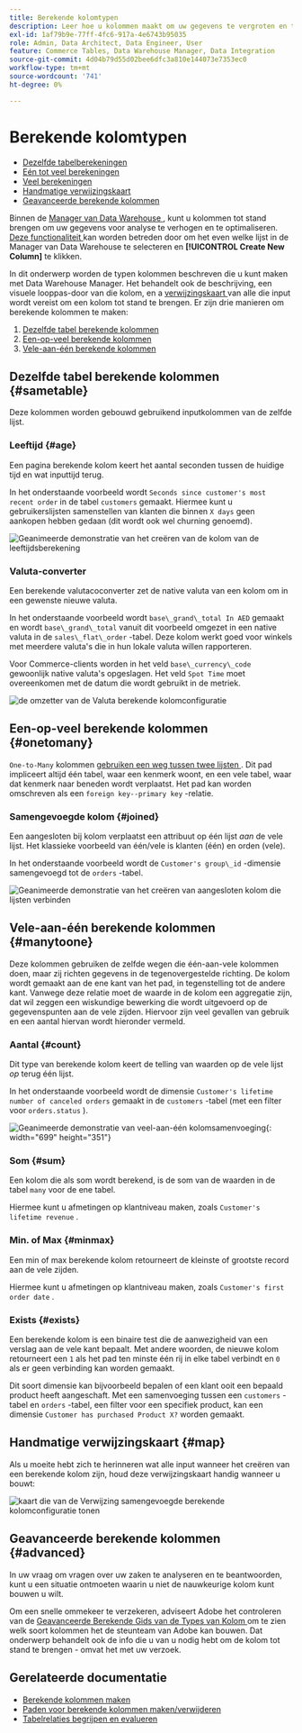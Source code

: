 ```yaml
---
title: Berekende kolomtypen
description: Leer hoe u kolommen maakt om uw gegevens te vergroten en te optimaliseren voor analyse.
exl-id: 1af79b9e-77ff-4fc6-917a-4e6743b95035
role: Admin, Data Architect, Data Engineer, User
feature: Commerce Tables, Data Warehouse Manager, Data Integration
source-git-commit: 4d04b79d55d02bee6dfc3a810e144073e7353ec0
workflow-type: tm+mt
source-wordcount: '741'
ht-degree: 0%

---
```


# Berekende kolomtypen

* [Dezelfde tabelberekeningen](#sametable)
* [Eén tot veel berekeningen](#onetomany)
* [Veel berekeningen](#manytoone)
* [Handmatige verwijzingskaart](#map)
* [Geavanceerde berekende kolommen](#advanced)

Binnen de [ Manager van Data Warehouse ](../data-warehouse-mgr/tour-dwm.md), kunt u kolommen tot stand brengen om uw gegevens voor analyse te verhogen en te optimaliseren. [ Deze functionaliteit ](../data-warehouse-mgr/creating-calculated-columns.md) kan worden betreden door om het even welke lijst in de Manager van Data Warehouse te selecteren en **[!UICONTROL Create New Column]** te klikken.

In dit onderwerp worden de typen kolommen beschreven die u kunt maken met Data Warehouse Manager. Het behandelt ook de beschrijving, een visuele looppas-door van die kolom, en a [ verwijzingskaart ](#map) van alle die input wordt vereist om een kolom tot stand te brengen. Er zijn drie manieren om berekende kolommen te maken:

1. [Dezelfde tabel berekende kolommen](#sametable)
1. [Een-op-veel berekende kolommen](#onetomany)
1. [Vele-aan-één berekende kolommen](#manytoone)

## Dezelfde tabel berekende kolommen {#sametable}

Deze kolommen worden gebouwd gebruikend inputkolommen van de zelfde lijst.

### Leeftijd {#age}

Een pagina berekende kolom keert het aantal seconden tussen de huidige tijd en wat inputtijd terug.

In het onderstaande voorbeeld wordt `Seconds since customer's most recent order` in de tabel `customers` gemaakt. Hiermee kunt u gebruikerslijsten samenstellen van klanten die binnen `X days` geen aankopen hebben gedaan (dit wordt ook wel churning genoemd).

![ Geanimeerde demonstratie van het creëren van de kolom van de leeftijdsberekening ](../../assets/age.gif)

### Valuta-converter

Een berekende valutacoconverter zet de native valuta van een kolom om in een gewenste nieuwe valuta.

In het onderstaande voorbeeld wordt `base\_grand\_total In AED` gemaakt en wordt `base\_grand\_total` vanuit dit voorbeeld omgezet in een native valuta in de `sales\_flat\_order` -tabel. Deze kolom werkt goed voor winkels met meerdere valuta&#39;s die in hun lokale valuta willen rapporteren.

Voor Commerce-clients worden in het veld `base\_currency\_code` gewoonlijk native valuta&#39;s opgeslagen. Het veld `Spot Time` moet overeenkomen met de datum die wordt gebruikt in de metriek.

![ de omzetter van de Valuta berekende kolomconfiguratie ](../../assets/currency_converter.png)

## Een-op-veel berekende kolommen {#onetomany}

`One-to-Many` kolommen [ gebruiken een weg tussen twee lijsten ](../../data-analyst/data-warehouse-mgr/create-paths-calc-columns.md). Dit pad impliceert altijd één tabel, waar een kenmerk woont, en een vele tabel, waar dat kenmerk naar beneden wordt verplaatst. Het pad kan worden omschreven als een `foreign key--primary key` -relatie.

### Samengevoegde kolom {#joined}

Een aangesloten bij kolom verplaatst een attribuut op één lijst *aan* de vele lijst. Het klassieke voorbeeld van één/vele is klanten (één) en orden (vele).

In het onderstaande voorbeeld wordt de `Customer's group\_id` -dimensie samengevoegd tot de `orders` -tabel.

![ Geanimeerde demonstratie van het creëren van aangesloten kolom die lijsten verbinden ](../../assets/joined_column.gif)

## Vele-aan-één berekende kolommen {#manytoone}

Deze kolommen gebruiken de zelfde wegen die één-aan-vele kolommen doen, maar zij richten gegevens in de tegenovergestelde richting. De kolom wordt gemaakt aan de ene kant van het pad, in tegenstelling tot de andere kant. Vanwege deze relatie moet de waarde in de kolom een aggregatie zijn, dat wil zeggen een wiskundige bewerking die wordt uitgevoerd op de gegevenspunten aan de vele zijden. Hiervoor zijn veel gevallen van gebruik en een aantal hiervan wordt hieronder vermeld.

### Aantal {#count}

Dit type van berekende kolom keert de telling van waarden op de vele lijst *op* terug één lijst.

In het onderstaande voorbeeld wordt de dimensie `Customer's lifetime number of canceled orders` gemaakt in de `customers` -tabel (met een filter voor `orders.status` ).

![ Geanimeerde demonstratie van veel-aan-één kolomsamenvoeging ](../../assets/many_to_one.gif){: width="699" height="351"}

### Som {#sum}

Een kolom die als som wordt berekend, is de som van de waarden in de tabel `many` voor de ene tabel.

Hiermee kunt u afmetingen op klantniveau maken, zoals `Customer's lifetime revenue` .

### Min. of Max {#minmax}

Een min of max berekende kolom retourneert de kleinste of grootste record aan de vele zijden.

Hiermee kunt u afmetingen op klantniveau maken, zoals `Customer's first order date` .

### Exists {#exists}

Een berekende kolom is een binaire test die de aanwezigheid van een verslag aan de vele kant bepaalt. Met andere woorden, de nieuwe kolom retourneert een `1` als het pad ten minste één rij in elke tabel verbindt en `0` als er geen verbinding kan worden gemaakt.

Dit soort dimensie kan bijvoorbeeld bepalen of een klant ooit een bepaald product heeft aangeschaft. Met een samenvoeging tussen een `customers` -tabel en `orders` -tabel, een filter voor een specifiek product, kan een dimensie `Customer has purchased Product X?` worden gemaakt.

## Handmatige verwijzingskaart {#map}

Als u moeite hebt zich te herinneren wat alle input wanneer het creëren van een berekende kolom zijn, houd deze verwijzingskaart handig wanneer u bouwt:

![ kaart die van de Verwijzing samengevoegde berekende kolomconfiguratie tonen ](../../assets/merged_reference_map.png)

## Geavanceerde berekende kolommen {#advanced}

In uw vraag om vragen over uw zaken te analyseren en te beantwoorden, kunt u een situatie ontmoeten waarin u niet de nauwkeurige kolom kunt bouwen u wilt.

Om een snelle ommekeer te verzekeren, adviseert Adobe het controleren van de [ Geavanceerde Berekende Gids van de Types van Kolom ](../../data-analyst/data-warehouse-mgr/adv-calc-columns.md) om te zien welk soort kolommen het de steunteam van Adobe kan bouwen. Dat onderwerp behandelt ook de info die u van u nodig hebt om de kolom tot stand te brengen - omvat het met uw verzoek.

## Gerelateerde documentatie

* [Berekende kolommen maken](../../data-analyst/data-warehouse-mgr/creating-calculated-columns.md)
* [Paden voor berekende kolommen maken/verwijderen](../../data-analyst/data-warehouse-mgr/create-paths-calc-columns.md)
* [Tabelrelaties begrijpen en evalueren](../../data-analyst/data-warehouse-mgr/table-relationships.md)
